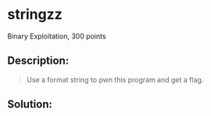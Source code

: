 # stringzz
Binary Exploitation, 300 points

## Description:
> Use a format string to pwn this program and get a flag.


## Solution: 


